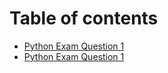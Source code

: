 # Table of contents

* [Python Exam Question 1](README.md)
* [Python Exam Question 1](python-exam-question-1.md)

